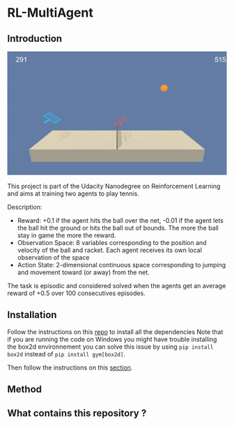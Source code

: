 # RL-MultiAgent

## Introduction

![Video of the environment](tennis_agent.gif "A video of mine showing agents playing tennis")

This project is part of the Udacity Nanodegree on Reinforcement Learning and aims at training two agents to play tennis.

Description:

- Reward: +0.1 if the agent hits the ball over the net, -0.01 if the agent lets the ball hit the ground or hits the ball out of bounds. The more the ball stay in game the more the reward.
- Observation Space: 8 variables corresponding to the position and velocity of the ball and racket. Each agent receives its own local observation of the space
- Action State: 2-dimensional continuous space corresponding to jumping and movement toward (or away) from the net.

The task is episodic and considered solved when the agents get an average reward of +0.5 over 100 consecutives episodes.

## Installation

Follow the instructions on this [repo](https://github.com/udacity/deep-reinforcement-learning#dependencies) to install all the dependencies Note that if you are running the code on Windows you might have trouble installing the box2d environnement you can solve this issue by using `pip install box2d` instead of `pip install gym[box2d]`.

Then follow the instructions on this [section](https://github.com/udacity/deep-reinforcement-learning/tree/master/p3_collab-compet).

## Method

## What contains this repository ? 

